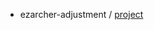 

* ezarcher-adjustment / [project](https://github.com/samwhelp/ezarcher-adjustment/tree/main/project)
